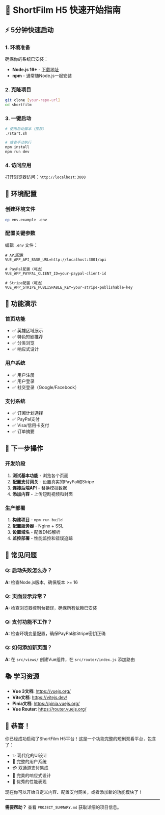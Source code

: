 # 🚀 ShortFilm H5 快速开始指南

## ⚡ 5分钟快速启动

### 1. 环境准备
确保你的系统已安装：
- **Node.js 16+** - [下载地址](https://nodejs.org/)
- **npm** - 通常随Node.js一起安装

### 2. 克隆项目
```bash
git clone [your-repo-url]
cd shortfilm
```

### 3. 一键启动
```bash
# 使用启动脚本（推荐）
./start.sh

# 或者手动执行
npm install
npm run dev
```

### 4. 访问应用
打开浏览器访问：`http://localhost:3000`

## 🔧 环境配置

### 创建环境文件
```bash
cp env.example .env
```

### 配置关键参数
编辑 `.env` 文件：
```env
# API配置
VUE_APP_API_BASE_URL=http://localhost:3001/api

# PayPal配置（可选）
VUE_APP_PAYPAL_CLIENT_ID=your-paypal-client-id

# Stripe配置（可选）
VUE_APP_STRIPE_PUBLISHABLE_KEY=your-stripe-publishable-key
```

## 📱 功能演示

### 首页功能
- ✅ 英雄区域展示
- ✅ 特色短剧推荐
- ✅ 分类浏览
- ✅ 响应式设计

### 用户系统
- ✅ 用户注册
- ✅ 用户登录
- ✅ 社交登录（Google/Facebook）

### 支付系统
- ✅ 订阅计划选择
- ✅ PayPal支付
- ✅ Visa/信用卡支付
- ✅ 订单摘要

## 🎯 下一步操作

### 开发阶段
1. **测试基本功能** - 浏览各个页面
2. **配置支付网关** - 设置真实的PayPal和Stripe
3. **连接后端API** - 替换模拟数据
4. **添加内容** - 上传短剧视频和封面

### 生产部署
1. **构建项目** - `npm run build`
2. **配置服务器** - Nginx + SSL
3. **设置域名** - 配置DNS解析
4. **监控部署** - 性能监控和错误追踪

## 🐛 常见问题

### Q: 启动失败怎么办？
**A:** 检查Node.js版本，确保版本 >= 16

### Q: 页面显示异常？
**A:** 检查浏览器控制台错误，确保所有依赖已安装

### Q: 支付功能不工作？
**A:** 检查环境变量配置，确保PayPal和Stripe密钥正确

### Q: 如何添加新页面？
**A:** 在 `src/views/` 创建Vue组件，在 `src/router/index.js` 添加路由

## 📚 学习资源

- **Vue 3文档**: https://vuejs.org/
- **Vite文档**: https://vitejs.dev/
- **Pinia文档**: https://pinia.vuejs.org/
- **Vue Router**: https://router.vuejs.org/

## 🎉 恭喜！

你已经成功启动了ShortFilm H5平台！这是一个功能完整的短剧观看平台，包含了：

- ✨ 现代化的UI设计
- 🔐 完整的用户系统
- 💳 双通道支付集成
- 📱 完美的响应式设计
- 🚀 优秀的性能表现

现在你可以开始自定义内容、配置支付网关，或者添加新的功能模块了！

---

**需要帮助？** 查看 `PROJECT_SUMMARY.md` 获取详细的项目信息。
